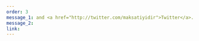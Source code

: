 ```yaml
---
order: 3
message_1: and <a href="http://twitter.com/maksatiyidir">Twitter</a>.
message_2:
link:
---
```

